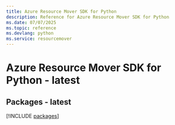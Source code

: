 ```yaml
---
title: Azure Resource Mover SDK for Python
description: Reference for Azure Resource Mover SDK for Python
ms.date: 07/07/2025
ms.topic: reference
ms.devlang: python
ms.service: resourcemover
---
```

# Azure Resource Mover SDK for Python - latest
## Packages - latest
[!INCLUDE [packages](resource-mover-index.md)]